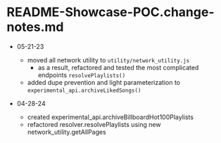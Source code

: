 # README-Showcase-POC.change-notes.md

- 05-21-23
    - moved all network utility to `utility/network_utility.js`
        - as a result, refactored and tested the most complicated endpoints `resolvePlaylists()`
    - added dupe prevention and light parameterization to `experimental_api.archiveLikedSongs()` 

- 04-28-24
    - created experimental_api.archiveBillboardHot100Playlists
    - refactored resolver.resolvePlaylists using new network_utility.getAllPages

